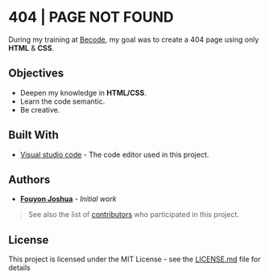 # 404 | PAGE NOT FOUND

During my training at [Becode](https://github.com/becodeorg), my goal was to create a 404 page using only **HTML** & **CSS**.

## Objectives

- Deepen my knowledge in **HTML/CSS**.
- Learn the code semantic.
- Be creative.

## Built With

* [Visual studio code](https://code.visualstudio.com) - The code editor used in this project.

## Authors

* [**Fouyon Joshua**](https://github.com/fouyonjoshua) - *Initial work* 

>See also the list of [contributors](https://github.com/fouyonjoshua/404-Page/contributors) who participated in this project.

## License

This project is licensed under the MIT License - see the [LICENSE.md](LICENSE.md) file for details